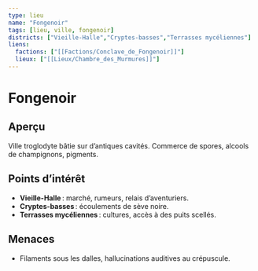 ```yaml
---
type: lieu
name: "Fongenoir"
tags: [lieu, ville, fongenoir]
districts: ["Vieille-Halle","Cryptes-basses","Terrasses mycéliennes"]
liens:
  factions: ["[[Factions/Conclave_de_Fongenoir]]"]
  lieux: ["[[Lieux/Chambre_des_Murmures]]"]
---
```


# Fongenoir

## Aperçu
Ville troglodyte bâtie sur d’antiques cavités. Commerce de spores, alcools de champignons, pigments.

## Points d’intérêt
- **Vieille-Halle** : marché, rumeurs, relais d’aventuriers.
- **Cryptes-basses** : écoulements de sève noire.
- **Terrasses mycéliennes** : cultures, accès à des puits scellés.

## Menaces
- Filaments sous les dalles, hallucinations auditives au crépuscule.

